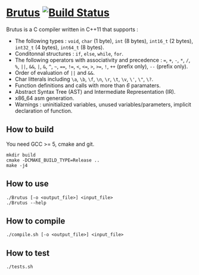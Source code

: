 # [Brutus](https://github.com/PLD-H4111-COMP/Brutus) [![Build Status](https://travis-ci.com/PLD-H4111-COMP/Brutus.svg?branch=master)](https://travis-ci.com/PLD-H4111-COMP/Brutus)

Brutus is a C compiler written in C++11 that supports :
- The following types : `void`, `char` (1 byte), `int` (8 bytes), `int16_t` (2 bytes), `int32_t` (4 bytes), `int64_t` (8 bytes).
- Conditonnal structures : `if`, `else`, `while`, `for`.
- The following operators with associativity and precedence : `=`, `+`, `-`, `*`, `/`, `%`, `||`, `&&`, `|`, `&`, `^`, `~`, `==`, `!=`, `<`, `<=`, `>`, `>=`, `!`, `++` (prefix only), `--` (prefix only).
- Order of evaluation of `||` and `&&`.
- Char litterals including `\a`, `\b`, `\f`, `\n`, `\r`, `\t`, `\v`, `\'`, `\"`, `\?`.
- Function definitions and calls with more than *6* paramaters.
- Abstract Syntax Tree (AST) and Intermediate Representation (IR).
- x86_64 asm generation.
- Warnings : uninitialized variables, unused variables/parameters, implicit declaration of function.

## How to build
You need GCC >= 5, cmake and git.

```
mkdir build
cmake -DCMAKE_BUILD_TYPE=Release ..
make -j4
```

## How to use

```
./Brutus [-o <output_file>] <input_file>
./Brutus --help
```

## How to compile

```
./compile.sh [-o <output_file>] <input_file>
```

## How to test

```
./tests.sh
```
